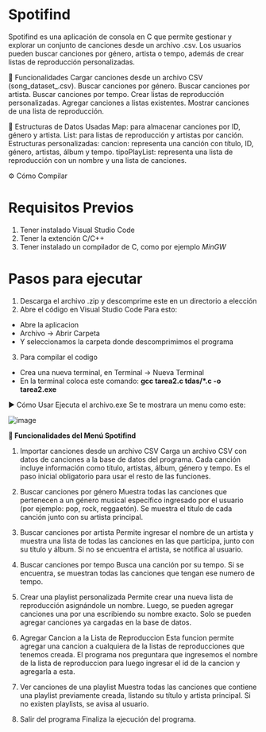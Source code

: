 # Spotifind

Spotifind es una aplicación de consola en C que permite gestionar y explorar un conjunto de canciones desde un archivo .csv. Los usuarios pueden buscar canciones por género, artista o tempo, además de crear listas de reproducción personalizadas.


🚀 Funcionalidades
Cargar canciones desde un archivo CSV (song_dataset_.csv).
Buscar canciones por género.
Buscar canciones por artista.
Buscar canciones por tempo.
Crear listas de reproducción personalizadas.
Agregar canciones a listas existentes.
Mostrar canciones de una lista de reproducción.

🧠 Estructuras de Datos Usadas
Map: para almacenar canciones por ID, género y artista.
List: para listas de reproducción y artistas por canción.
Estructuras personalizadas:
cancion: representa una canción con título, ID, género, artistas, álbum y tempo.
tipoPlayList: representa una lista de reproducción con un nombre y una lista de canciones.

⚙️ Cómo Compilar
# Requisitos Previos
1. Tener instalado Visual Studio Code
2. Tener la extención C/C++
3. Tener instalado un compilador de C, como por ejemplo *MinGW*


# Pasos para ejecutar

1. Descarga el archivo .zip y descomprime este en un directorio a elección
2. Abre el código en Visual Studio Code
Para esto:
- Abre la aplicacion
- Archivo -> Abrir Carpeta
- Y seleccionamos la carpeta donde descomprimimos el programa

3. Para compilar el codigo
- Crea una nueva terminal, en Terminal -> Nueva Terminal
- En la terminal coloca este comando: **gcc tarea2.c tdas/*.c -o tarea2.exe**


▶️ Cómo Usar
Ejecuta el archivo.exe
Se te mostrara un menu como este:

![image](https://github.com/user-attachments/assets/0747a810-b517-4074-a58d-28cbe86c68bd)


**📜 Funcionalidades del Menú Spotifind**

1. Importar canciones desde un archivo CSV
Carga un archivo CSV con datos de canciones a la base de datos del programa. Cada canción incluye información como título, artistas, álbum, género y tempo. Es el paso inicial obligatorio para usar el resto de las funciones.

2. Buscar canciones por género
Muestra todas las canciones que pertenecen a un género musical específico ingresado por el usuario (por ejemplo: pop, rock, reggaetón). Se muestra el título de cada canción junto con su artista principal.

3. Buscar canciones por artista
Permite ingresar el nombre de un artista y muestra una lista de todas las canciones en las que participa, junto con su título y álbum. Si no se encuentra el artista, se notifica al usuario.

4. Buscar canciones por tempo
Busca una canción por su tempo. Si se encuentra, se muestran todas las canciones que tengan ese numero de tempo.

5. Crear una playlist personalizada
Permite crear una nueva lista de reproducción asignándole un nombre. Luego, se pueden agregar canciones una por una escribiendo su nombre exacto. Solo se pueden agregar canciones ya cargadas en la base de datos.

6. Agregar Cancion a la Lista de Reproduccion
Esta funcion permite agregar una cancion a cualquiera de la listas de reproducciones que tenemos creada. El programa nos preguntara que ingresemos el nombre de la lista de reproduccion para luego ingresar el id de la cancion y agregarla a esta.

8. Ver canciones de una playlist
Muestra todas las canciones que contiene una playlist previamente creada, listando su título y artista principal. Si no existen playlists, se avisa al usuario.

9. Salir del programa
Finaliza la ejecución del programa.
